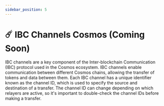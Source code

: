 ```yaml
---
sidebar_position: 5
---
```


# ☄️ IBC Channels Cosmos (Coming Soon)

IBC channels are a key component of the Inter-blockchain Communication (IBC) protocol used in the Cosmos ecosystem. 
IBC channels enable communication between different Cosmos chains, allowing the transfer of tokens and data between 
them. Each IBC channel has a unique identifier known as the channel ID, which is used to specify the source and 
destination of a transfer. The channel ID can change depending on which relayers are active, so it's important to
 double-check the channel IDs before making a transfer.


